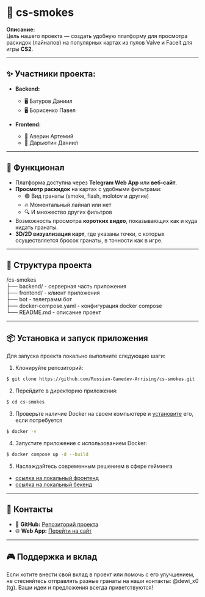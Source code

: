 # 📌 **cs-smokes**  
**Описание:**  
Цель нашего проекта — создать удобную платформу для просмотра раскидок (лайнапов) на популярных картах из пулов Valve и Faceit для игры **CS2**.

---

## ✨ **Участники проекта:**

- **Backend:**
  - 🖥️ Батуров Даниил  
  - 🖥️ Борисенко Павел  

- **Frontend:**
  - 🎨 Аверин Артемий  
  - 🎨 Дарьютин Даниил  

---

## 🚀 **Функционал**

- Платформа доступна через **Telegram Web App** или **веб-сайт**.
- **Просмотр раскидок** на картах с удобными фильтрами:
  - 🟢 Вид гранаты (smoke, flash, molotov и другие)
  - 🔥 Моментальный лайнап или нет
  - 🔍 И множество других фильтров
- Возможность просмотра **коротких видео**, показывающих как и куда кидать гранаты.
- **3D/2D визуализация карт**, где указаны точки, с которых осуществляется бросок гранаты, в точности как в игре.  

---

## 📂 **Структура проекта**
/cs-smokes <br>
├── backend/                - серверная часть приложения <br>
├── frontend/               - клиент приложения <br>
├── bot                     - телеграмм бот <br>
├── docker-compose.yaml     - конфигурация docker compose <br>
└── README.md               - описание проект

---

## 📦 **Установка и запуск приложения**

Для запуска проекта локально выполните следующие шаги:

1. Клонируйте репозиторий:
  ```bash
  $ git clone https://github.com/Russian-Gamedev-Arrising/cs-smokes.git
  ```

2. Перейдите в директорию приложения:
  ```bash
  $ cd cs-smokes
  ```

3. Проверьте наличие Docker на своем компьютере и [установите](https://docs.docker.com/engine/install/) его, если потребуется
```bash
$ docker -v 
```

4. Запустите приложение с использованием Docker:
```bash
$ docker compose up -d --build
```

5. Наслаждайтесь современным решением в сфере гейминга
- [ссылка на локальный фронтенд](http://localhost:8080/)
- [ссылка на локальный бекенд](http://localhost:3000/)

---

## 💬 **Контакты**

- 🐙 **GitHub:** [Репозиторий проекта](https://github.com/Russian-Gamedev-Arrising/cs-smokes)  
- 🌐 **Web App:** [Перейти на сайт](https://cs-smokes.com)  

---

## 🎮 **Поддержка и вклад**

Если хотите внести свой вклад в проект или помочь с его улучшением, не стесняйтесь отправлять разные гранаты на наши контакты: @dewi_x0 (tg). Ваши идеи и предложения всегда приветствуются!  